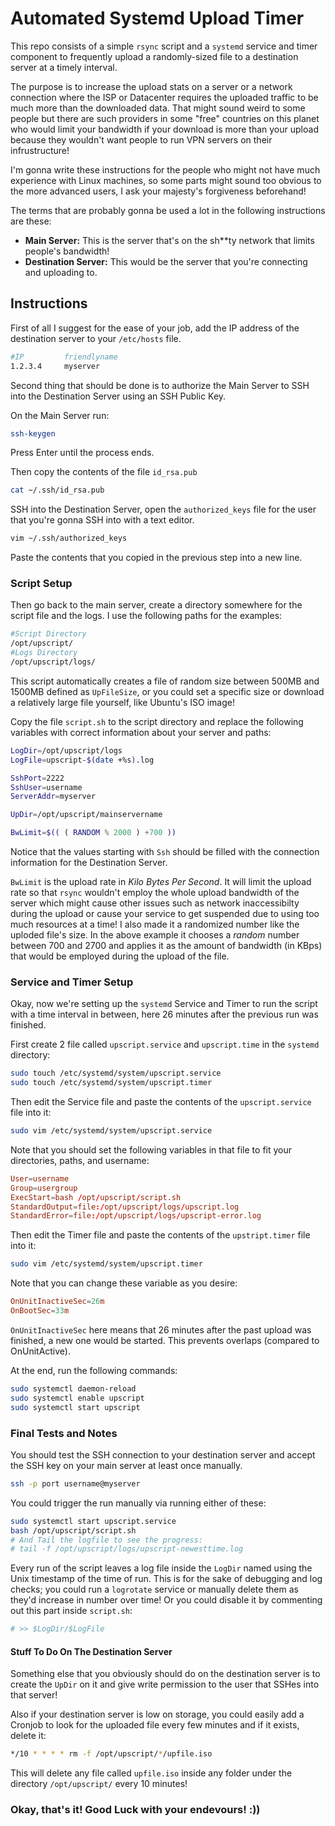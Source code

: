 # **Automated Systemd Upload Timer**

This repo consists of a simple `rsync` script and a `systemd` service and timer component to frequently upload a randomly-sized file to a destination server at a timely interval.

The purpose is to increase the upload stats on a server or a network connection where the ISP or Datacenter requires the uploaded traffic to be much more than the downloaded data. That might sound weird to some people but there are such providers in some "free" countries on this planet who would limit your bandwidth if your download is more than your upload because they wouldn't want people to run VPN servers on their infrustructure!

I'm gonna write these instructions for the people who might not have much experience with Linux machines, so some parts might sound too obvious to the more advanced users, I ask your majesty's forgiveness beforehand!

The terms that are probably gonna be used a lot in the following instructions are these:
- **Main Server:** This is the server that's on the sh**ty network that limits people's bandwidth!
- **Destination Server:** This would be the server that you're connecting and uploading to.


## **Instructions**

First of all I suggest for the ease of your job, add the IP address of the destination server to your `/etc/hosts` file.

```sh
#IP         friendlyname
1.2.3.4     myserver
```

Second thing that should be done is to authorize the Main Server to SSH into the Destination Server using an SSH Public Key.

On the Main Server run:
```sh
ssh-keygen
```
Press Enter until the process ends.

Then copy the contents of the file `id_rsa.pub`
```sh
cat ~/.ssh/id_rsa.pub
```

SSH into the Destination Server, open the `authorized_keys` file for the user that you're gonna SSH into with a text editor.
```sh
vim ~/.ssh/authorized_keys
```
Paste the contents that you copied in the previous step into a new line.



### **Script Setup**

Then go back to the main server, create a directory somewhere for the script file and the logs. I use the following paths for the examples:
```sh
#Script Directory
/opt/upscript/
#Logs Directory
/opt/upscript/logs/
```

This script automatically creates a file of random size between 500MB and 1500MB defined as `UpFileSize`, or you could set a specific size or download a relatively large file yourself, like Ubuntu's ISO image!

Copy the file `script.sh` to the script directory and replace the following variables with correct information about your server and paths:
```sh
LogDir=/opt/upscript/logs
LogFile=upscript-$(date +%s).log

SshPort=2222
SshUser=username
ServerAddr=myserver

UpDir=/opt/upscript/mainservername

BwLimit=$(( ( RANDOM % 2000 ) +700 ))
```
Notice that the values starting with `Ssh` should be filled with the connection information for the Destination Server.

`BwLimit` is the upload rate in *Kilo Bytes Per Second*. It will limit the upload rate so that `rsync` wouldn't employ the whole upload bandwidth of the server which might cause other issues such as network inaccessibilty during the upload or cause your service to get suspended due to using too much resources at a time! I also made it a randomized number like the uploded file's size. In the above example it chooses a *random* number between 700 and 2700 and applies it as the amount of bandwidth (in KBps) that would be employed during the upload of the file.


### **Service and Timer Setup**
Okay, now we're setting up the `systemd` Service and Timer to run the script with a time interval in between, here 26 minutes after the previous run was finished.

First create 2 file called `upscript.service` and `upscript.time` in the `systemd` directory:
```sh
sudo touch /etc/systemd/system/upscript.service
sudo touch /etc/systemd/system/upscript.timer
```

Then edit the Service file and paste the contents of the `upscript.service` file into it:
```sh
sudo vim /etc/systemd/system/upscript.service
```
Note that you should set the following variables in that file to fit your directories, paths, and username:
```conf
User=username
Group=usergroup
ExecStart=bash /opt/upscript/script.sh
StandardOutput=file:/opt/upscript/logs/upscript.log
StandardError=file:/opt/upscript/logs/upscript-error.log
```

Then edit the Timer file and paste the contents of the `upstript.timer` file into it:
```sh
sudo vim /etc/systemd/system/upscript.timer
```
Note that you can change these variable as you desire:
```conf
OnUnitInactiveSec=26m
OnBootSec=33m
```
`OnUnitInactiveSec` here means that 26 minutes after the past upload was finished, a new one would be started. This prevents overlaps (compared to OnUnitActive).

At the end, run the following commands:
```sh
sudo systemctl daemon-reload
sudo systemctl enable upscript
sudo systemctl start upscript
```

### **Final Tests and Notes**
You should test the SSH connection to your destination server and accept the SSH key on your main server at least once manually.
```sh
ssh -p port username@myserver
```

You could trigger the run manually via running either of these:
```sh
sudo systemctl start upscript.service
bash /opt/upscript/script.sh
# And Tail the logfile to see the progress:
# tail -f /opt/upscript/logs/upscript-newesttime.log
```

Every run of the script leaves a log file inside the `LogDir` named using the Unix timestamp of the time of run.
This is for the sake of debugging and log checks; you could run a `logrotate` service or manually delete them as they'd increase in number over time! Or you could disable it by commenting out this part inside `script.sh`:
```sh
# >> $LogDir/$LogFile
```

#### **Stuff To Do On The Destination Server**

Something else that you obviously should do on the destination server is to create the `UpDir` on it and give write permission to the user that SSHes into that server!

Also if your destination server is low on storage, you could easily add a Cronjob to look for the uploaded file every few minutes and if it exists, delete it:

```sh
*/10 * * * * rm -f /opt/upscript/*/upfile.iso
```
This will delete any file called `upfile.iso` inside any folder under the directory `/opt/upscript/` every 10 minutes!

### **Okay, that's it! Good Luck with your endevours! :))**